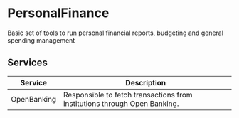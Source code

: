 # PersonalFinance
Basic set of tools to run personal financial reports, budgeting and general spending management


## Services

|Service|Description|
|---|---|
|OpenBanking| Responsible to fetch transactions from institutions through Open Banking. |
